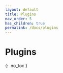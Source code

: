 ```yaml
---
layout: default
title: Plugins
nav_order: 5
has_children: true
permalink: /docs/plugins
---
```


# Plugins
{: .no_toc }